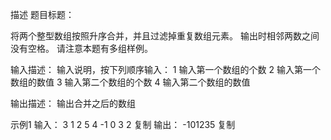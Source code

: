 描述
题目标题：

将两个整型数组按照升序合并，并且过滤掉重复数组元素。
输出时相邻两数之间没有空格。
请注意本题有多组样例。



输入描述：
输入说明，按下列顺序输入：
1 输入第一个数组的个数
2 输入第一个数组的数值
3 输入第二个数组的个数
4 输入第二个数组的数值

输出描述：
输出合并之后的数组

示例1
输入：
3
1 2 5
4
-1 0 3 2
复制
输出：
-101235
复制